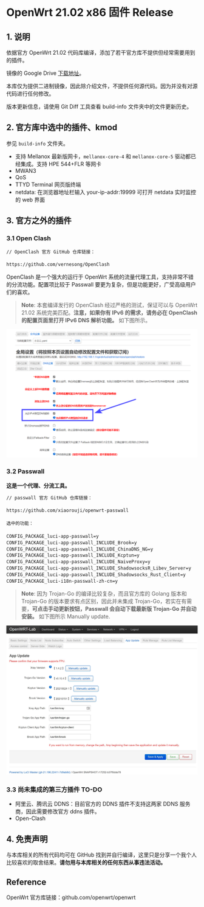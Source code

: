 # **OpenWrt 21.02 x86** 固件 Release

## 1. 说明

依据官方 OpenWrt 21.02 代码库编译，添加了若干官方库不提供但经常需要用到的插件。

镜像的 Google Drive [下载地址](https://drive.google.com/drive/folders/1oNbIwviHju9gB-u7NLPs1-FcKSOJJzjE?usp=sharing)。

本库仅为提供二进制镜像，因此除介绍文件，不提供任何源代码。因为并没有对源代码进行任何修改。

版本更新信息，请使用 Git Diff 工具查看 build-info 文件夹中的文件更新历史。

## 2. 官方库中选中的插件、kmod

参见 `build-info` 文件夹。

- 支持 Mellanox 最新版网卡，`mellanox-core-4` 和 `mellanox-core-5` 驱动都已经集成。支持 HPE 544+FLR 等网卡
- MWAN3
- QoS
- TTYD Terminal 网页版终端
- netdata: 在浏览器地址栏输入 your-ip-addr:19999 可打开 netdata 实时监控的 web 界面

## 3. 官方之外的插件

### 3.1 Open Clash

``` txt
// OpenClash 官方 GitHub 仓库链接：

https://github.com/vernesong/OpenClash
```

OpenClash 是一个强大的运行于 OpenWrt 系统的流量代理工具，支持非常不错的分流功能。配置项比较于 Passwall 要更为复杂，但是功能更好，广受高级用户们的喜欢。

> **Note**: 本套编译发行的 OpenClash 经过严格的测试，保证可以与 OpenWrt 21.02 系统完美匹配。**注意，如果你有 IPv6 的需求，请务必在 OpenClash 的配置页面里打开 IPv6 DNS 解析功能。** 如下图所示。

![Enable the IPv6 DNS of OpenClash settings](img/enable_IPv6_DNS_OpenClash.png)

### 3.2 Passwall

**这是一个代理、分流工具。**

``` txt
// passwall 官方 GitHub 仓库链接：

https://github.com/xiaorouji/openwrt-passwall

选中的功能：

CONFIG_PACKAGE_luci-app-passwall=y
CONFIG_PACKAGE_luci-app-passwall_INCLUDE_Brook=y
CONFIG_PACKAGE_luci-app-passwall_INCLUDE_ChinaDNS_NG=y
CONFIG_PACKAGE_luci-app-passwall_INCLUDE_Kcptun=y
CONFIG_PACKAGE_luci-app-passwall_INCLUDE_NaiveProxy=y
CONFIG_PACKAGE_luci-app-passwall_INCLUDE_ShadowsocksR_Libev_Server=y
CONFIG_PACKAGE_luci-app-passwall_INCLUDE_Shadowsocks_Rust_Client=y
CONFIG_PACKAGE_luci-i18n-passwall-zh-cn=y
```

> **Note**: 因为 Trojan-Go 的编译比较复杂，而且官方库的 Golang 版本和 Trojan-Go 的版本要求有点区别，因此并未集成 Trojan-Go，若实在有需要，**可点击手动更新按钮，Passwall 会自动下载最新版 Trojan-Go 并自动安装。** 如下图所示 Manually update.

![How-to-install-trojan-go-manually](img/trojan-Go.jpg)

### 3.3 尚未集成的第三方插件 TO-DO

- 阿里云、腾讯云 DDNS：目前官方的 DDNS 插件不支持这两家 DDNS 服务商，因此需要修改官方 ddns 插件。
- Open-Clash

## 4. 免责声明

与本库相关的所有代码均可在 GitHub 找到并自行编译，这里只是分享一个我个人比较喜欢的取舍结果。**请勿用与本库相关的任何东西从事违法活动。**

## Reference

OpenWrt 官方库链接：github.com/openwrt/openwrt
